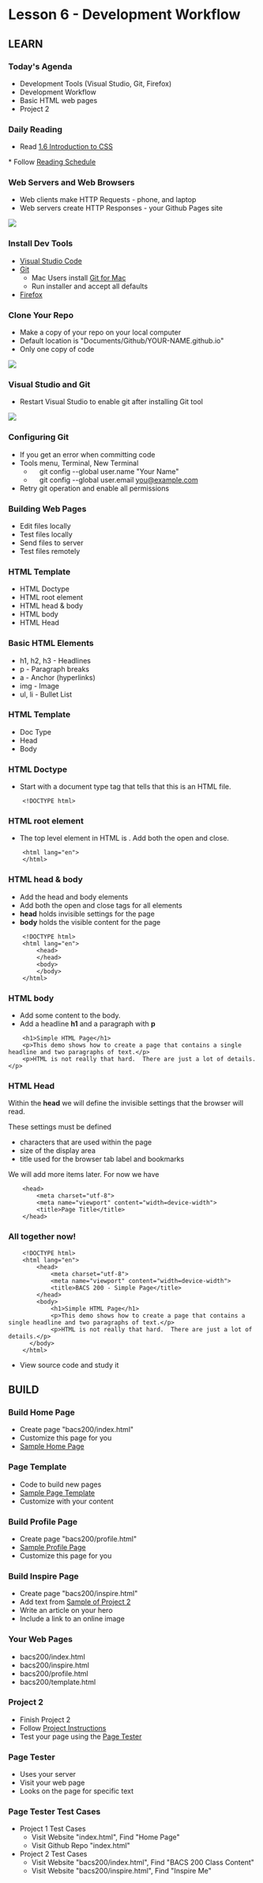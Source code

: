 # Lesson 6 - Development Workflow


## LEARN

### Today's Agenda
* Development Tools (Visual Studio, Git, Firefox)
* Development Workflow
* Basic HTML web pages
* Project 2


### Daily Reading

* Read <a target="_blank" 
href="https://learn.zybooks.com/zybook/UNCOBACS200SeamanFall2021/chapter/1/section/6">
1.6 Introduction to CSS
</a>
* Follow <a target="_blank" href="/course/bacs200/docs/ZybooksReading">Reading Schedule</a>


### Web Servers and Web Browsers
* Web clients make HTTP Requests  - phone, and laptop
* Web servers create HTTP Responses - your Github Pages site

![](img/WebServer.png)


### Install Dev Tools
* [Visual Studio Code](https://code.visualstudio.com/) 
* [Git](https://git-scm.com/)
    * Mac Users install [Git for Mac](https://sourceforge.net/projects/git-osx-installer/files/latest/download)
    * Run installer and accept all defaults
* [Firefox](https://www.mozilla.org/en-US/firefox/new/)


### Clone Your Repo
* Make a copy of your repo on your local computer
* Default location is "Documents/Github/YOUR-NAME.github.io"
* Only one copy of code

![](img/vs-open.png)


### Visual Studio and Git
* Restart Visual Studio to enable git after installing Git tool

![](img/vs-git.png)


### Configuring Git
* If you get an error when committing code
* Tools menu, Terminal, New Terminal
    -     git config --global user.name "Your Name"
    -     git config --global user.email you@example.com
* Retry git operation and enable all permissions


### Building Web Pages
* Edit files locally
* Test files locally
* Send files to server
* Test files remotely


### HTML Template
* HTML Doctype
* HTML root element
* HTML head & body
* HTML body
* HTML Head


### Basic HTML Elements
* h1, h2, h3 - Headlines
* p - Paragraph breaks
* a - Anchor (hyperlinks)
* img - Image 
* ul, li - Bullet List 


### HTML Template
* Doc Type
* Head
* Body


### HTML Doctype
* Start with a document type tag that tells that this is an HTML file.

```
    <!DOCTYPE html>
```


### HTML root element
* The top level element in HTML is <html>.   Add both the open and close.

```
    <html lang="en">
    </html>
```


### HTML head & body
* Add the head and body elements
* Add both the open and close tags for all elements
* **head** holds invisible settings for the page
* **body** holds the visible content for the page

```
    <!DOCTYPE html>
    <html lang="en">
        <head>
        </head>
        <body>
        </body>
    </html>
```


### HTML body

* Add some content to the body.
* Add a headline **h1** and a paragraph with **p**

```
    <h1>Simple HTML Page</h1>
    <p>This demo shows how to create a page that contains a single headline and two paragraphs of text.</p>
    <p>HTML is not really that hard.  There are just a lot of details.</p>
```


### HTML Head

Within the **head** we will define the invisible settings that the browser will read.

These settings must be defined

* characters that are used within the page
* size of the display area
* title used for the browser tab label and bookmarks

We will add more items later.  For now we have

```
    <head>
        <meta charset="utf-8">
        <meta name="viewport" content="width=device-width">
        <title>Page Title</title>
    </head>
```


### All together now!

```
    <!DOCTYPE html>
    <html lang="en">
        <head>
            <meta charset="utf-8">
            <meta name="viewport" content="width=device-width">
            <title>BACS 200 - Simple Page</title>
        </head>
        <body>
            <h1>Simple HTML Page</h1>
            <p>This demo shows how to create a page that contains a single headline and two paragraphs of text.</p>
            <p>HTML is not really that hard.  There are just a lot of details.</p>
      </body>
    </html>
```

* View source code and study it



## BUILD

### Build Home Page
* Create page "bacs200/index.html"
* Customize this page for you
* [Sample Home Page](https://mark-seaman.github.io/bacs200/week2/index.html)


### Page Template
* Code to build new pages
* [Sample Page Template](https://mark-seaman.github.io/bacs200/week2/template.html)
* Customize with your content


### Build Profile Page
* Create page "bacs200/profile.html"
* [Sample Profile Page](https://mark-seaman.github.io/bacs200/week2/profile.html)
* Customize this page for you


### Build Inspire Page
* Create page "bacs200/inspire.html"
* Add text from [Sample of Project 2](https://mark-seaman.github.io/bacs200/week2/inspire.html)
* Write an article on your hero 
* Include a link to an online image


### Your Web Pages
* bacs200/index.html
* bacs200/inspire.html
* bacs200/profile.html
* bacs200/template.html


### Project 2
* Finish Project 2
* Follow <a href="../project/02">Project Instructions</a>
* Test your page using the <a href="/student/bacs200/test">Page Tester</a>


### Page Tester
* Uses your server
* Visit your web page
* Looks on the page for specific text


### Page Tester Test Cases
* Project 1 Test Cases
    * Visit Website "index.html", Find "Home Page" 
    * Visit Github Repo "index.html"
* Project 2 Test Cases
    * Visit Website "bacs200/index.html", Find "BACS 200 Class Content" 
    * Visit Website "bacs200/inspire.html", Find "Inspire Me" 

